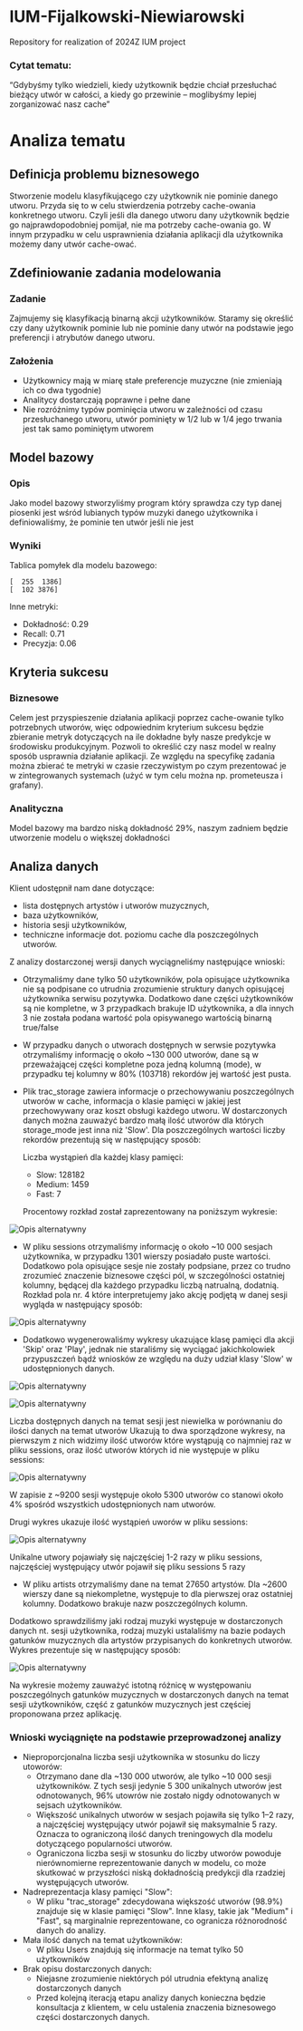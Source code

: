 # IUM-Fijalkowski-Niewiarowski
Repository for realization of 2024Z IUM project

### Cytat tematu:
“Gdybyśmy tylko wiedzieli, kiedy użytkownik będzie chciał przesłuchać bieżący utwór w całości, a kiedy go przewinie – moglibyśmy lepiej zorganizować nasz cache”

# Analiza tematu
## Definicja problemu biznesowego
Stworzenie modelu klasyfikującego czy użytkownik nie pominie danego utworu. Przyda się to w celu stwierdzenia potrzeby cache-owania konkretnego utworu. Czyli jeśli dla danego utworu dany użytkownik będzie go najprawdopodobniej pomijał, nie ma potrzeby cache-owania go. W innym przypadku w celu usprawnienia działania aplikacji dla użytkownika możemy dany utwór cache-ować.

## Zdefiniowanie zadania modelowania
### Zadanie
Zajmujemy się klasyfikacją binarną akcji użytkowników. Staramy się określić czy dany użytkownik pominie lub nie pominie dany utwór na podstawie jego preferencji i atrybutów danego utworu.
### Założenia
- Użytkownicy mają w miarę stałe preferencje muzyczne (nie zmieniają ich co dwa tygodnie)
- Analitycy dostarczają poprawne i pełne dane
- Nie rozróżnimy typów pominięcia utworu w zależności od czasu przesłuchanego utworu, utwór pominięty w  1/2 lub w 1/4 jego trwania jest tak samo pominiętym utworem

## Model bazowy
### Opis
Jako model bazowy stworzyliśmy program który sprawdza czy typ danej piosenki jest wśród lubianych typów muzyki danego użytkownika i definiowaliśmy, że pominie ten utwór jeśli nie jest
### Wyniki
Tablica pomyłek dla modelu bazowego:
```
[  255  1386]
[  102 3876]
```
Inne metryki:
- Dokładność: 0.29
- Recall: 0.71
- Precyzja: 0.06



## Kryteria sukcesu
### Biznesowe
Celem jest przyspieszenie działania aplikacji poprzez cache-owanie tylko potrzebnych utworów, więc odpowiednim kryterium sukcesu będzie zbieranie metryk dotyczących na ile dokładne były nasze predykcje w środowisku produkcyjnym. Pozwoli to określić czy nasz model w realny sposób usprawnia działanie aplikacji. Ze względu na specyfikę zadania można zbierać te metryki w czasie rzeczywistym po czym prezentować je w zintegrowanych systemach (użyć w tym celu można np. prometeusza i grafany).
### Analityczna
Model bazowy ma bardzo niską dokładność 29%, naszym zadniem będzie utworzenie modelu o większej dokładności

## Analiza danych
Klient udostępnił nam dane dotyczące:

- lista dostępnych artystów i utworów muzycznych,
- baza użytkowników,
- historia sesji użytkowników,
- techniczne informacje dot. poziomu cache dla poszczególnych utworów.

Z analizy dostarczonej wersji danych wyciągneliśmy następujące wnioski:

- Otrzymaliśmy dane tylko 50 użytkowników, pola opisujące użytkownika nie są podpisane co utrudnia zrozumienie struktury danych opisującej użytkownika serwisu pozytywka. Dodatkowo dane części użytkowników są nie kompletne, w 3 przypadkach brakuje ID użytkownika, a dla innych 3 nie została podana wartość pola opisywanego wartością binarną true/false
- W przypadku danych o utworach dostępnych w serwsie pozytywka otrzymaliśmy informację o około ~130 000 utworów, dane są w przeważającej części kompletne poza jedną kolumną (mode), w przypadku tej kolumny w 80% (103718) rekordów jej wartość jest pusta.
- Plik trac_storage zawiera informacje o przechowywaniu poszczególnych utworów w cache, informacja o klasie pamięci w jakiej jest przechowywany oraz koszt obsługi każdego utworu. W dostarczonych danych można zauważyć bardzo małą ilość utworów dla których storage_mode jest inna niż 'Slow'. Dla poszczególnych wartości liczby rekordów prezentują się w następujący sposób:

    Liczba wystąpień dla każdej klasy pamięci:
    - Slow: 128182
    - Medium: 1459
    - Fast: 7

    Procentowy rozkład został zaprezentowany na poniższym wykresie:

![Opis alternatywny](./data_analize_scripts/plots/v1/storage_mode.png)

- W pliku sessions otrzymaliśmy informację o około ~10 000 sesjach użytkownika, w przypadku 1301 wierszy posiadało puste wartości. Dodatkowo pola opisujące sesje nie zostały podpsiane, przez co trudno zrozumieć znaczenie biznesowe części pól, w szczególności ostatniej kolumny, będącej dla każdego przypadku liczbą natrualną, dodatnią. Rozkład pola nr. 4 które interpretujemy jako akcję podjętą w danej sesji wygląda w następujący sposób:

![Opis alternatywny](./data_analize_scripts/plots/v1/actions.png)

- Dodatkowo wygenerowaliśmy wykresy ukazujące klasę pamięci dla akcji 'Skip' oraz 'Play', jednak nie staraliśmy się wyciągać jakichkolowiek przypuszczeń bądź wniosków ze względu na duży udział klasy 'Slow' w udostępnionych danych.

![Opis alternatywny](./data_analize_scripts/plots/v1/PlaySession.png)

![Opis alternatywny](./data_analize_scripts/plots/v1/SkipSession.png)

Liczba dostępnych danych na temat sesji jest niewielka w porównaniu do ilości danych na temat utworów
Ukazują to dwa sporządzone wykresy, na pierwszym z nich widzimy ilość utworów które wystąpują co najmniej raz w pliku sessions, oraz ilość utworów których id nie występuje w pliku sessions:

![Opis alternatywny](./data_analize_scripts/plots/v1/tracks_occurrence.png)

W zapisie z ~9200 sesji występuje około 5300 utworów co stanowi około 4% spośród wszystkich udostępnionych nam utworów.

Drugi wykres ukazuje ilość wystąpień uworów w pliku sessions:

![Opis alternatywny](./data_analize_scripts/plots/v1/tracks_popularity.png)

Unikalne utwory pojawiały się najczęściej 1-2 razy w pliku sessions, najczęściej występujący utwór pojawił się pliku sessions 5 razy

- W pliku artists otrzymaliśmy dane na temat 27650 artystów. Dla ~2600 wierszy dane są niekompletne, występuje to dla pierwszej oraz ostatniej kolumny. Dodatkowo brakuje nazw poszczególnych kolumn.

Dodatkowo sprawdziliśmy jaki rodzaj muzyki występuje w dostarczonych danych nt. sesji użytkownika, rodzaj muzyki ustalaliśmy na bazie podaych gatunków muzycznych dla artystów przypisanych do konkretnych utworów. Wykres prezentuje się w następujący sposób:

![Opis alternatywny](./data_analize_scripts/plots/v1/music_genres.png)

Na wykresie możemy zauważyć istotną różnicę w występowaniu poszczególnych gatunków muzycznych w dostarczonych danych na temat sesji użytkowników, część z gatunków muzycznych jest częściej proponowana przez aplikację.

### Wnioski wyciągnięte na podstawie przeprowadzonej analizy

- Nieproporcjonalna liczba sesji użytkownika w stosunku do liczy utoworów:
    - Otrzymano dane dla ~130 000 utworów, ale tylko ~10 000 sesji użytkowników. Z tych sesji jedynie 5 300 unikalnych utworów jest odnotowanych, 96% utowrów nie zostało nigdy odnotowanych w sejsach użytkowników.
    - Większość unikalnych utworów w sesjach pojawiła się tylko 1–2 razy, a najczęściej występujący utwór pojawił się maksymalnie 5 razy. Oznacza to ograniczoną ilość danych treningowych dla modelu dotyczącego popularności utworów.
    - Ograniczona liczba sesji w stosunku do liczby utworów powoduje nierównomierne reprezentowanie danych w modelu, co może skutkować w przyszłości niską dokładnością predykcji dla rzadziej występujących utworów.
- Nadreprezentacja klasy pamięci "Slow":
    - W pliku "trac_storage" zdecydowana większość utworów (98.9%) znajduje się w klasie pamięci "Slow". Inne klasy, takie jak "Medium" i "Fast", są marginalnie reprezentowane, co ogranicza różnorodność danych do analizy.
- Mała ilość danych na temat użytkowników:
    - W pliku Users znajdują się informacje na temat tylko 50 użytkowników
- Brak opisu dostarczonych danych:
    - Niejasne zrozumienie niektórych pól utrudnia efektyną analizę dostarczonych danych
    - Przed kolejną iteracją etapu analizy danych konieczna będzie konsultacja z klientem, w celu ustalenia znaczenia biznesowego części dostarczonych danych.